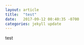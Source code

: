 ```yaml
---
layout: article
title:  "test"
date:   2017-09-12 00:40:35 -0700
categories: jekyll update
---
```


test
